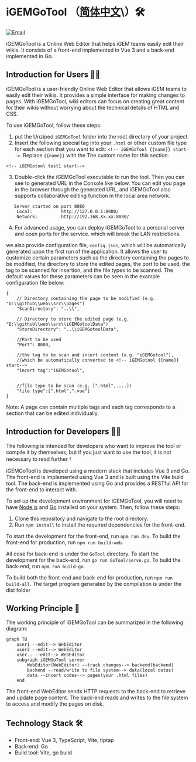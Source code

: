 # iGEMGoTool （[简体中文](https://github.com/950288/iGEMGoTool/blob/main/README_zh.md)\）🛠️

[![Email](https://img.shields.io/static/v1?label=Email&message=950288s@gmail.com&color=blue)](mailto:950288s@gmail.com)

iGEMGoTool is a Online Web Editor that helps iGEM teams easily edit their wikis. It consists of a front-end implemented in Vue 3 and a back-end implemented in Go.

## Introduction for Users 🧑‍💼

iGEMGoTool is a user-friendly Online Web Editor that allows iGEM teams to easily edit their wikis. It provides a simple interface for making changes to pages. With iGEMGoTool, wiki editors can focus on creating great content for their wikis without worrying about the technical details of HTML and CSS.

To use iGEMGoTool, follow these steps:

1. put the Unziped `iGEMGoTool` folder into the root directory of your project.
2. Insert the following special tag into your `.html` or other custom file type for each section that you want to edit: `<!-- iGEMGoTool {{name}} start-->`. Replace `{{name}}` with the The custom name for this section.
``` Example
<!-- iGEMGotool test1 start-->
```

3. Double-click the iGEMGoTool executable to run the tool. Then you can see to generated URL in the Console like below. You can edit you page in the browser through the generated URL, and iGEMGoTool also supports collaborative editing function in the local area network. 
```
   Server started on port 8080
    Local:           http://127.0.0.1:8080/
    Network:         http://192.168.Xx.xx:8080/
```
    
4. For advanced usage, you can deploy iGEMGoTool to a personal server and open ports for the service. which will break the LAN restrictions.

we also provide configuration file, `config.json`, which will be automatically generated upon the first run of the application. It allows the user to customize certain parameters such as the directory containing the pages to be modified, the directory to store the edited pages, the port to be used, the tag to be scanned for insertion, and the file types to be scanned. The default values for these parameters can be seen in the example configuration file below:
```
{
	// Directory containing the page to be modified (e.g. "D:\\github\\web\\src\\pages")
	"ScanDirectory": "..\\",

	// Directory to store the edited page (e.g. "D:\\github\\web\\src\\iGEMGotoolData")
	"StoreDirectory": "..\\iGEMGotoolData",

	//Port to be used
	"Port": 8080,

	//the tag to be scan and incert content (e.g. "iGEMGotool"),
	//which be automatically converted to <!-- iGEMGotool {{name}} start-->
	"incert tag":"iGEMGotool",

	
	//file type to be scan (e.g. [".html",....])
	"file type":[".html",".vue"]
}
```

Note: A page can contain multiple tags and each tag corresponds to a section that can be edited individually.

## Introduction for Developers 🧑‍💻

The following is intended for developers who want to improve the tool or compile it by themselves, but if you just want to use the tool, it is not necessary to read further！

iGEMGoTool is developed using a modern stack that includes Vue 3 and Go. The front-end is implemented using Vue 3 and is built using the Vite build tool. The back-end is implemented using Go and provides a RESTful API for the front-end to interact with.

To set up the development environment for iGEMGoTool, you will need to have [Node.js](https://nodejs.org/) and [Go](https://golang.org/) installed on your system. Then, follow these steps:

1. Clone this repository and navigate to the root directory.
2. Run `npm install` to install the required dependencies for the front-end.

To start the development for the front-end, run `npm run dev`. 
To build the front-end for production, run `npm run build-web`.

All cose for back-end is under the `GoTool` directory. 
To start the development for the back-end, run `go run GoTool/serve.go`. 
To build the back-end, run `npm run build-go`. 

To build both the front-end and back-end for production, run `npm run build-all`.
The target program generated by the compilation is under the dist folder

## Working Principle 📝

The working principle of iGEMGoTool can be summarized in the following diagram:

```mermaid
graph TB
    user1 --edit--> WebEditor
    user2 --edit--> WebEditor
    user.. --edit--> WebEditor
    subgraph iGEMGoTool server
        WebEditor(WebEditor) --track changes--> backend(backend)
        backend --read/write to file system--> data(local datas)
        data --incert codes--> pages(your .html files)
    end
```

The front-end WebEditor sends HTTP requests to the back-end to retrieve and update page content. The back-end reads and writes to the file system to access and modify the pages on disk.

## Technology Stack 🛠️

- Front-end: Vue 3, TypeScript, Vite, tiptap
- Back-end: Go 
- Build tool: Vite, go build
